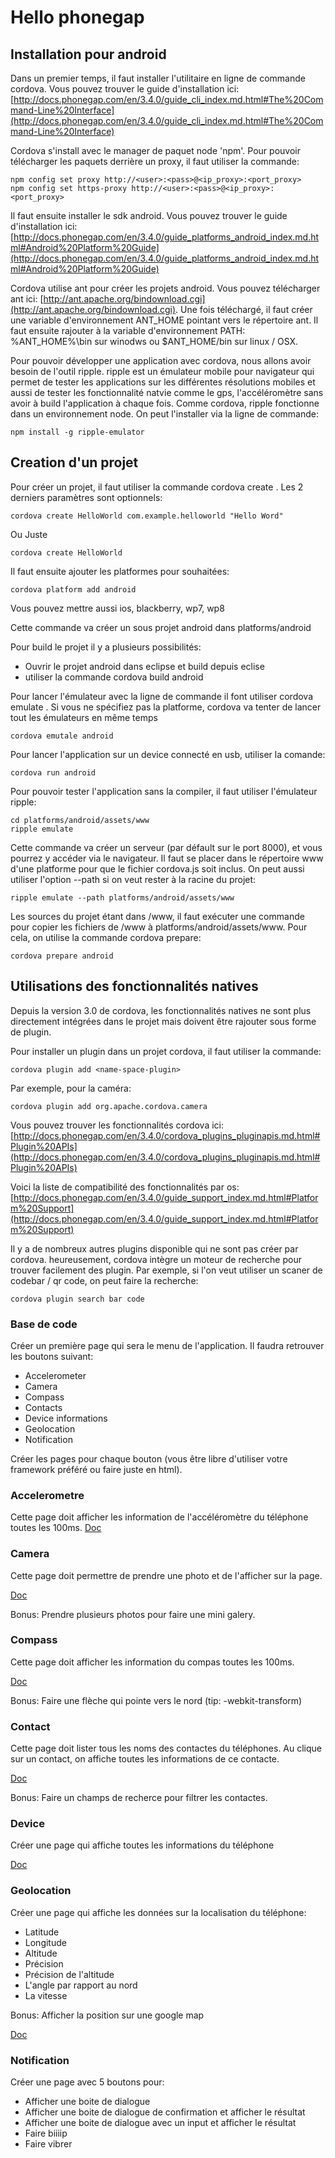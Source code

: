 Hello phonegap
==============

Installation pour android
-------------------------

Dans un premier temps, il faut installer l'utilitaire en ligne de commande cordova. Vous pouvez trouver le guide d'installation ici: [http://docs.phonegap.com/en/3.4.0/guide_cli_index.md.html#The%20Command-Line%20Interface](http://docs.phonegap.com/en/3.4.0/guide_cli_index.md.html#The%20Command-Line%20Interface)

Cordova s'install avec le manager de paquet node 'npm'. Pour pouvoir télécharger les paquets derrière un proxy, il faut utiliser la commande:

    npm config set proxy http://<user>:<pass>@<ip_proxy>:<port_proxy>
    npm config set https-proxy http://<user>:<pass>@<ip_proxy>:<port_proxy>

Il faut ensuite installer le sdk android. Vous pouvez trouver le guide d'installation ici: [http://docs.phonegap.com/en/3.4.0/guide_platforms_android_index.md.html#Android%20Platform%20Guide](http://docs.phonegap.com/en/3.4.0/guide_platforms_android_index.md.html#Android%20Platform%20Guide)

Cordova utilise ant pour créer les projets android. Vous pouvez télécharger ant ici: [http://ant.apache.org/bindownload.cgi](http://ant.apache.org/bindownload.cgi).
Une fois téléchargé, il faut créer une variable d'environnement ANT_HOME pointant vers le répertoire ant. Il faut ensuite rajouter à la variable d'environnement PATH: %ANT_HOME%\bin sur winodws ou $ANT_HOME/bin sur linux / OSX.

Pour pouvoir développer une application avec cordova, nous allons avoir besoin de l'outil ripple. ripple est un émulateur mobile pour navigateur qui permet de tester les applications sur les différentes résolutions mobiles et aussi de tester les fonctionnalité natvie comme le gps, l'accéléromètre sans avoir à build l'application à chaque fois.
Comme cordova, ripple fonctionne dans un environnement node.
On peut l'installer via la ligne de commande:

    npm install -g ripple-emulator

Creation d'un projet
--------------------

Pour créer un projet, il faut utiliser la commande cordova create <directory> <namespace> <message>. Les 2 derniers paramètres sont optionnels:

    cordova create HelloWorld com.example.helloworld "Hello Word"
	
Ou Juste

	cordova create HelloWorld

Il faut ensuite ajouter les platformes pour souhaitées:

    cordova platform add android

Vous pouvez mettre aussi ios, blackberry, wp7, wp8

Cette commande va créer un sous projet android dans platforms/android

Pour build le projet il y a plusieurs possibilités:
- Ouvrir le projet android dans eclipse et build depuis eclise
- utiliser la commande cordova build android

Pour lancer l'émulateur avec la ligne de commande il font utiliser cordova emulate <platform>. Si vous ne spécifiez pas la platforme, cordova va tenter de lancer tout les émulateurs en même temps

    cordova emutale android

Pour lancer l'application sur un device connecté en usb, utiliser la comande:

    cordova run android

Pour pouvoir tester l'application sans la compiler, il faut utiliser l'émulateur ripple:

    cd platforms/android/assets/www
	ripple emulate

Cette commande va créer un serveur (par défault sur le port 8000), et vous pourrez y accéder via le navigateur. Il faut se placer dans le répertoire www d'une platforme pour que le fichier cordova.js soit inclus.
On peut aussi utiliser l'option --path si on veut rester à la racine du projet:

    ripple emulate --path platforms/android/assets/www

Les sources du projet étant dans /www, il faut exécuter une commande pour copier les fichiers de /www à platforms/android/assets/www. Pour cela, on utilise la commande cordova prepare:

    cordova prepare android

Utilisations des fonctionnalités natives
----------------------------------------

Depuis la version 3.0 de cordova, les fonctionnalités natives ne sont plus directement intégrées dans le projet mais doivent être rajouter sous forme de plugin.

Pour installer un plugin dans un projet cordova, il faut utiliser la commande:

    cordova plugin add <name-space-plugin>

Par exemple, pour la caméra:

    cordova plugin add org.apache.cordova.camera

Vous pouvez trouver les fonctionnalités cordova ici: [http://docs.phonegap.com/en/3.4.0/cordova_plugins_pluginapis.md.html#Plugin%20APIs](http://docs.phonegap.com/en/3.4.0/cordova_plugins_pluginapis.md.html#Plugin%20APIs)

Voici la liste de compatibilité des fonctionnalités par os: [http://docs.phonegap.com/en/3.4.0/guide_support_index.md.html#Platform%20Support](http://docs.phonegap.com/en/3.4.0/guide_support_index.md.html#Platform%20Support)

Il y a de nombreux autres plugins disponible qui ne sont pas créer par cordova. heureusement, cordova intègre un moteur de recherche pour trouver facilement des plugin. Par exemple, si l'on veut utiliser un scaner de codebar / qr code, on peut faire la recherche:

    cordova plugin search bar code

### Base de code

Créer un première page qui sera le menu de l'application. Il faudra retrouver les boutons suivant:

- Accelerometer
- Camera
- Compass
- Contacts
- Device informations
- Geolocation
- Notification

Créer les pages pour chaque bouton (vous être libre d'utiliser votre framework préféré ou faire juste en html).

### Accelerometre

Cette page doit afficher les information de l'accéléromètre du téléphone toutes les 100ms.
[Doc](https://github.com/apache/cordova-plugin-device-motion/blob/master/doc/index.md)

### Camera

Cette page doit permettre de prendre une photo et de l'afficher sur la page.

[Doc](https://github.com/apache/cordova-plugin-camera/blob/master/doc/index.md)

Bonus: Prendre plusieurs photos pour faire une mini galery.

### Compass

Cette page doit afficher les information du compas toutes les 100ms.

[Doc](https://github.com/apache/cordova-plugin-device-orientation/blob/master/doc/index.md)

Bonus: Faire une flèche qui pointe vers le nord (tip: -webkit-transform)

### Contact

Cette page doit lister tous les noms des contactes du téléphones. Au clique sur un contact, on affiche toutes les informations de ce contacte.

[Doc](https://github.com/apache/cordova-plugin-contacts/blob/master/doc/index.md)

Bonus: Faire un champs de recherce pour filtrer les contactes.

### Device

Créer une page qui affiche toutes les informations du téléphone

[Doc](https://github.com/apache/cordova-plugin-device/blob/master/doc/index.md)

### Geolocation

Créer une page qui affiche les données sur la localisation du téléphone:

- Latitude
- Longitude
- Altitude
- Précision
- Précision de l'altitude
- L'angle par rapport au nord
- La vitesse

Bonus: Afficher la position sur une google map

[Doc](https://github.com/apache/cordova-plugin-geolocation/blob/master/doc/index.md)

### Notification

Créer une page avec 5 boutons pour:

- Afficher une boite de dialogue
- Afficher une boite de dialogue de confirmation et afficher le résultat
- Afficher une boite de dialogue avec un input et afficher le résultat
- Faire biiiip
- Faire vibrer

